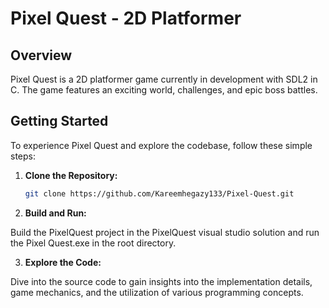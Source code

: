 # Pixel Quest - 2D Platformer 

## Overview

Pixel Quest is a 2D platformer game currently in development with SDL2 in C. The game features an exciting world, challenges, and epic boss battles.

## Getting Started

To experience Pixel Quest and explore the codebase, follow these simple steps:

1. **Clone the Repository:**
   ```bash
   git clone https://github.com/Kareemhegazy133/Pixel-Quest.git
2. **Build and Run:**

Build the PixelQuest project in the PixelQuest visual studio solution and run the Pixel Quest.exe in the root directory.

3. **Explore the Code:**

Dive into the source code to gain insights into the implementation details, game mechanics, and the utilization of various programming concepts.

